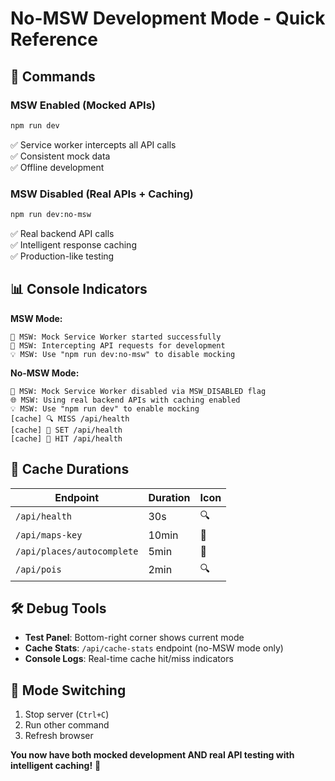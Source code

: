 # No-MSW Development Mode - Quick Reference

## 🚀 **Commands**

### MSW Enabled (Mocked APIs)
```bash
npm run dev
```
✅ Service worker intercepts all API calls  
✅ Consistent mock data  
✅ Offline development  

### MSW Disabled (Real APIs + Caching) 
```bash
npm run dev:no-msw
```
✅ Real backend API calls  
✅ Intelligent response caching  
✅ Production-like testing  

## 📊 **Console Indicators**

**MSW Mode:**
```
🚀 MSW: Mock Service Worker started successfully
📡 MSW: Intercepting API requests for development
💡 MSW: Use "npm run dev:no-msw" to disable mocking
```

**No-MSW Mode:**
```
🚫 MSW: Mock Service Worker disabled via MSW_DISABLED flag
🌐 MSW: Using real backend APIs with caching enabled  
💡 MSW: Use "npm run dev" to enable mocking
[cache] 🔍 MISS /api/health
[cache] 💾 SET /api/health
[cache] 🎯 HIT /api/health
```

## 🎯 **Cache Durations**

| Endpoint | Duration | Icon |
|----------|----------|------|
| `/api/health` | 30s | 🔍 |
| `/api/maps-key` | 10min | 💾 |
| `/api/places/autocomplete` | 5min | 🎯 |
| `/api/pois` | 2min | 🔍 |

## 🛠️ **Debug Tools**

- **Test Panel**: Bottom-right corner shows current mode
- **Cache Stats**: `/api/cache-stats` endpoint (no-MSW mode only)
- **Console Logs**: Real-time cache hit/miss indicators

## 🔄 **Mode Switching**

1. Stop server (`Ctrl+C`)
2. Run other command
3. Refresh browser

**You now have both mocked development AND real API testing with intelligent caching!** 🎉
